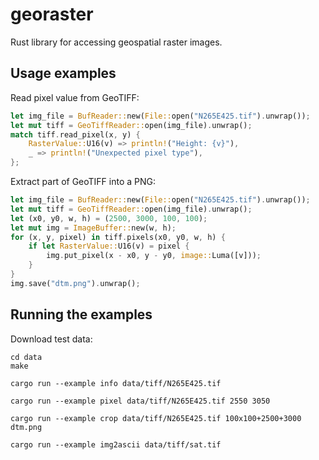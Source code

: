 georaster
=========

Rust library for accessing geospatial raster images.


## Usage examples

Read pixel value from GeoTIFF:
```rust
let img_file = BufReader::new(File::open("N265E425.tif").unwrap());
let mut tiff = GeoTiffReader::open(img_file).unwrap();
match tiff.read_pixel(x, y) {
    RasterValue::U16(v) => println!("Height: {v}"),
    _ => println!("Unexpected pixel type"),
};
```

Extract part of GeoTIFF into a PNG:
```rust
let img_file = BufReader::new(File::open("N265E425.tif").unwrap());
let mut tiff = GeoTiffReader::open(img_file).unwrap();
let (x0, y0, w, h) = (2500, 3000, 100, 100);
let mut img = ImageBuffer::new(w, h);
for (x, y, pixel) in tiff.pixels(x0, y0, w, h) {
    if let RasterValue::U16(v) = pixel {
        img.put_pixel(x - x0, y - y0, image::Luma([v]));
    }
}
img.save("dtm.png").unwrap();
```

## Running the examples

Download test data:

```
cd data
make
```

```
cargo run --example info data/tiff/N265E425.tif

cargo run --example pixel data/tiff/N265E425.tif 2550 3050

cargo run --example crop data/tiff/N265E425.tif 100x100+2500+3000 dtm.png

cargo run --example img2ascii data/tiff/sat.tif
```
